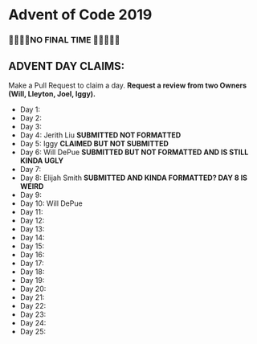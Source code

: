 # Advent of Code 2019

### 🦀🦀🦀🦀NO FINAL TIME 🦀🦀🦀🦀🦀

## ADVENT DAY CLAIMS: 
Make a Pull Request to claim a day. **Request a review from two Owners (Will, Lleyton, Joel, Iggy).**

- Day 1:
- Day 2:
- Day 3:
- Day 4:  Jerith Liu **SUBMITTED NOT FORMATTED**
- Day 5:  Iggy **CLAIMED BUT NOT SUBMITTED**
- Day 6:  Will DePue **SUBMITTED BUT NOT FORMATTED AND IS STILL KINDA UGLY**
- Day 7:
- Day 8:  Elijah Smith **SUBMITTED AND KINDA FORMATTED? DAY 8 IS WEIRD**
- Day 9:
- Day 10: Will DePue
- Day 11:
- Day 12:
- Day 13:
- Day 14:
- Day 15:
- Day 16:
- Day 17:
- Day 18:
- Day 19:
- Day 20:
- Day 21:
- Day 22:
- Day 23:
- Day 24:
- Day 25:
